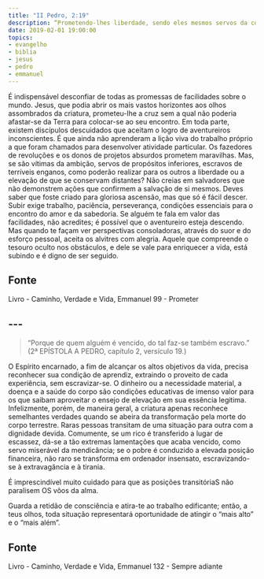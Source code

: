 ```yaml
---
title: "II Pedro, 2:19"
description: “Prometendo-lhes liberdade, sendo eles mesmos servos da corrupção — (2ª EPÍSTOLA A PEDRO, capítulo 2, versículo 19.)
date: 2019-02-01 19:00:00
topics: 
- evangelho
- biblia
- jesus
- pedro
- emmanuel
---
```



É indispensável desconfiar de todas as promessas de facilidades sobre o
mundo.
Jesus, que podia abrir os mais vastos horizontes aos olhos assombrados
da criatura, prometeu-lhe a cruz sem a qual não poderia afastar-se da Terra
para colocar-se ao seu encontro.
Em toda parte, existem discípulos descuidados que aceitam o logro de
aventureiros inconscientes. É que ainda não aprenderam a lição viva do
trabalho próprio a que foram chamados para desenvolver atividade particular.
Os fazedores de revoluções e os donos de projetos absurdos prometem
maravilhas. Mas, se são vítimas da ambição, servos de propósitos inferiores,
escravos de terríveis enganos, como poderão realizar para os outros a
liberdade ou a elevação de que se conservam distantes?
Não creias em salvadores que não demonstrem ações que confirmem a
salvação de si mesmos.
Deves saber que foste criado para gloriosa ascensão, mas que só é fácil
descer. Subir exige trabalho, paciência, perseverança, condições essenciais
para o encontro do amor e da sabedoria.
Se alguém te fala em valor das facilidades, não acredites; é possível que o
aventureiro esteja descendo. Mas quando te façam ver perspectivas consoladoras, através do suor e do esforço pessoal, aceita os alvitres com alegria.
Aquele que compreende o tesouro oculto nos obstáculos, e dele se vale para
enriquecer a vida, está subindo e é digno de ser seguido.


## Fonte
Livro - Caminho, Verdade e Vida, Emmanuel
99 - Prometer


## ---

> “Porque de quem alguém é vencido, do tal faz-se também escravo.” (2ª EPÍSTOLA A PEDRO, capítulo 2, versículo 19.)

O Espírito encarnado, a fim de alcançar os altos objetivos da vida, precisa
reconhecer sua condição de aprendiz, extraindo o proveito de cada
experiência, sem escravizar-se.
O dinheiro ou a necessidade material, a doença e a saúde do corpo são
condições educativas de imenso valor para os que saibam aproveitar o ensejo
de elevação em sua essência legitima.
Infelizmente, porém, de maneira geral, a criatura apenas reconhece
semelhantes verdades quando se abeira da transformação pela morte do corpo
terrestre.
Raras pessoas transitam de uma situação para outra com a dignidade
devida. Comumente, se um rico é transferido a lugar de escassez, dá-se a tão
extremas lamentações que acaba vencido, como servo miserável da
mendicância; se o pobre é conduzido a elevada posição financeira, não raro se
transforma em ordenador insensato, escravizando-se à extravagância e à
tirania.

É imprescindível muito cuidado para que as posições transitóriaS não
paralisem OS vôos da alma.

Guarda a retidão de consciência e atira-te ao trabalho edificante; então, a
teus olhos, toda situação representará oportunidade de atingir o “mais alto” e o
“mais além”.

## Fonte
Livro - Caminho, Verdade e Vida, Emmanuel
132 - Sempre adiante
